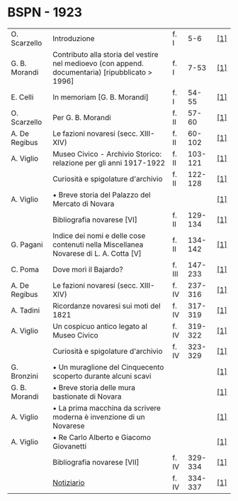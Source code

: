 # BSPN - 1923

<table>
    <tr>
        <td>O. Scarzello</td>
        <td>Introduzione</td>
        <td>f. I</td>
        <td>5-6</td>
        <td><a href="https://en.calameo.com/read/007260735b5d878e15e94">[1]</a></td>
    </tr>
    <tr>
        <td>G. B. Morandi</td>
        <td>Contributo alla storia del vestire nel medioevo (con append. documentaria) [ripubblicato > 1996]
        </td>
        <td>f. I</td>
        <td>7-53</td>
        <td><a href="https://en.calameo.com/read/007260735b5d878e15e94">[1]</a></td>
    </tr>
    <tr>
        <td>E. Celli</td>
        <td>In memoriam [G. B. Morandi]</td>
        <td>f. I</td>
        <td>54-55</td>
        <td><a href="https://en.calameo.com/read/007260735b5d878e15e94">[1]</a></td>
    </tr>
    <tr>
        <td>O. Scarzello</td>
        <td>Per G. B. Morandi</td>
        <td>f. II</td>
        <td>57-60</td>
        <td><a href="https://en.calameo.com/read/007260735e1d592f22e27">[1]</a></td>
    </tr>
    <tr>
        <td>A. De Regibus</td>
        <td>Le fazioni novaresi (secc. XIII-XIV)</td>
        <td>f. II</td>
        <td>60-102</td>
        <td><a href="https://en.calameo.com/read/007260735e1d592f22e27">[1]</a></td>
    </tr>
    <tr>
        <td>A. Viglio</td>
        <td>Museo Civico - Archivio Storico: relazione per gli anni 1917-1922</td>
        <td>f. II</td>
        <td>103-121</td>
        <td><a href="https://en.calameo.com/read/007260735e1d592f22e27">[1]</a></td>
    </tr>
    <tr>
        <td></td>
        <td>Curiosità e spigolature d'archivio</td>
        <td>f. II</td>
        <td>122-128</td>
        <td><a href="https://en.calameo.com/read/007260735e1d592f22e27">[1]</a></td>
    </tr>
    <tr>
        <td>A. Viglio</td>
        <td>• Breve storia del Palazzo del Mercato di Novara</td>
        <td></td>
        <td></td>
        <td><a href="https://en.calameo.com/read/007260735e1d592f22e27">[1]</a></td>
    </tr>
    <tr>
        <td></td>
        <td>Bibliografia novarese [VI]</td>
        <td>f. II</td>
        <td>129-134</td>
        <td><a href="https://en.calameo.com/read/007260735e1d592f22e27">[1]</a></td>
    </tr>
    <tr>
        <td>G. Pagani</td>
        <td>Indice dei nomi e delle cose contenuti nella Miscellanea Novarese di L. A. Cotta [V]</td>
        <td>f. II</td>
        <td>134-142</td>
        <td><a href="https://en.calameo.com/read/007260735e1d592f22e27">[1]</a></td>
    </tr>
    <tr>
        <td>C. Poma</td>
        <td>Dove morì il Bajardo?</td>
        <td>f. III</td>
        <td>147- 233</td>
        <td><a href="https://en.calameo.com/read/00726073503e6379a57af">[1]</a></td>
    </tr>
    <tr>
        <td>A. De Regibus</td>
        <td>Le fazioni novaresi (secc. XIII-XIV)</td>
        <td>f. IV</td>
        <td>237-316</td>
        <td><a href="https://en.calameo.com/read/00726073563ffd1a3dd08">[1]</a></td>
    </tr>
    <tr>
        <td>A. Tadini</td>
        <td>Ricordanze novaresi sui moti del 1821</td>
        <td>f. IV</td>
        <td>317-319</td>
        <td><a href="https://en.calameo.com/read/00726073563ffd1a3dd08">[1]</a></td>
    </tr>
    <tr>
        <td>A. Viglio</td>
        <td>Un cospicuo antico legato al Museo Civico</td>
        <td>f. IV</td>
        <td>319-322</td>
        <td><a href="https://en.calameo.com/read/00726073563ffd1a3dd08">[1]</a></td>
    </tr>
    <tr>
        <td></td>
        <td>Curiosità e spigolature d'archivio</td>
        <td>f. IV</td>
        <td>323-329</td>
        <td><a href="https://en.calameo.com/read/00726073563ffd1a3dd08">[1]</a></td>
    </tr>
    <tr>
        <td>G. Bronzini</td>
        <td>• Un muraglione del Cinquecento scoperto durante alcuni scavi</td>
        <td></td>
        <td></td>
        <td><a href="https://en.calameo.com/read/00726073563ffd1a3dd08">[1]</a></td>
    </tr>
    <tr>
        <td>G. B. Morandi</td>
        <td>• Breve storia delle mura bastionate di Novara</td>
        <td></td>
        <td></td>
        <td><a href="https://en.calameo.com/read/00726073563ffd1a3dd08">[1]</a></td>
    </tr>
    <tr>
        <td>A. Viglio</td>
        <td>• La prima macchina da scrivere moderna è invenzione di un Novarese</td>
        <td></td>
        <td></td>
        <td><a href="https://en.calameo.com/read/00726073563ffd1a3dd08">[1]</a></td>
    </tr>
    <tr>
        <td>A. Viglio</td>
        <td>• Re Carlo Alberto e Giacomo Giovanetti</td>
        <td></td>
        <td></td>
        <td><a href="https://en.calameo.com/read/00726073563ffd1a3dd08">[1]</a></td>
    </tr>
    <tr>
        <td></td>
        <td>Bibliografia novarese [VII]</td>
        <td>f. IV</td>
        <td>329-334</td>
        <td><a href="https://en.calameo.com/read/00726073563ffd1a3dd08">[1]</a></td>
    </tr>
    <tr>
        <td></td>
        <td><a href="http://www.ssno.it/BSPNo/bspn_not23.html#234">Notiziario</a></td>
        <td>f. IV</td>
        <td>334-337</td>
        <td><a href="https://en.calameo.com/read/00726073563ffd1a3dd08">[1]</a></td>
    </tr>
</table>